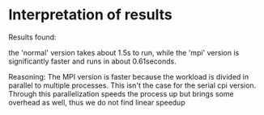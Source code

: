 # Interpretation of results

Results found:

the 'normal' version takes about 1.5s to run, while the 'mpi' version is significantly faster and runs in about 0.61seconds.

Reasoning:
The MPI version is faster because the workload is divided in parallel to multiple processes. This isn't the case for the serial cpi version. Through this parallelization speeds the process up but brings some overhead as well, thus we do not find linear speedup 
